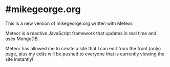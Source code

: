 #mikegeorge.org
==============

This is a new version of mikegeorge.org written with Meteor.

Meteor is a reactive JavaScript framework that updates in real time and uses MongoDB.

Meteor has allowed me to create a site that I can edit from the front (only) page,
plus my edits will be pushed to everyone that is currently viewing the site instantly!
